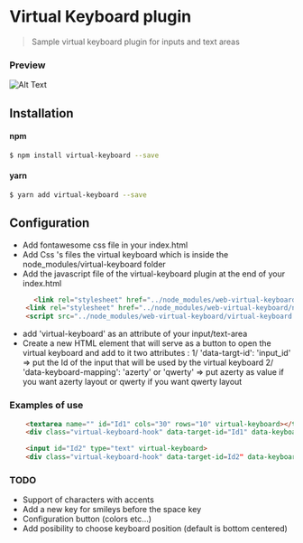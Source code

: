 # Virtual Keyboard plugin

> Sample virtual keyboard plugin for inputs and text areas

### Preview 

![Alt Text](https://media.giphy.com/media/3osBLcxrlQ9ZO3Mf6w/giphy.gif)

## Installation

#### npm

```bash
$ npm install virtual-keyboard --save
```

#### yarn
```bash
$ yarn add virtual-keyboard --save
```

## Configuration
* Add fontawesome css file in your index.html  
* Add Css 's files the virtual keyboard which is inside the node_modules/virtual-keyboard folder
* Add the javascript file of the virtual-keyboard plugin at the end of your index.html

```html
	  <link rel="stylesheet" href="../node_modules/web-virtual-keyboard/virtual-keyboard.css">
    <link rel="stylesheet" href="../node_modules/web-virtual-keyboard/node_modules/font-awesome/css/font-awesome.min.css">
    <script src="../node_modules/web-virtual-keyboard/virtual-keyboard.js""></script>
```
* add 'virtual-keyboard' as an attribute of your input/text-area
* Create a new HTML element that will serve as a button to open the virtual keyboard and add to it two attributes :
   1/ 'data-targt-id': 'input_id'   => put the Id of the input that will be used by the virtual keyboard
   2/ 'data-keyboard-mapping': 'azerty' or 'qwerty'  => put azerty as value if you want azerty layout or qwerty if you want qwerty layout

 ### Examples of use
```html
	<textarea name="" id="Id1" cols="30" rows="10" virtual-keyboard></textarea>
	<div class="virtual-keyboard-hook" data-target-id="Id1" data-keyboard-mapping="qwerty"><i class="fa fa-keyboard-o" aria-hidden="true"></i></div>
```
```html
	<input id="Id2" type="text" virtual-keyboard>
	<div class="virtual-keyboard-hook" data-target-id=Id2" data-keyboard-mapping="azerty"><i class="fa fa-keyboard-o" aria-hidden="true"></i></div>
````

### TODO

* Support of characters with accents
* Add a new key for smileys before the space key
* Configuration button (colors etc...)
* Add posibility to choose keyboard position (default is bottom centered)
